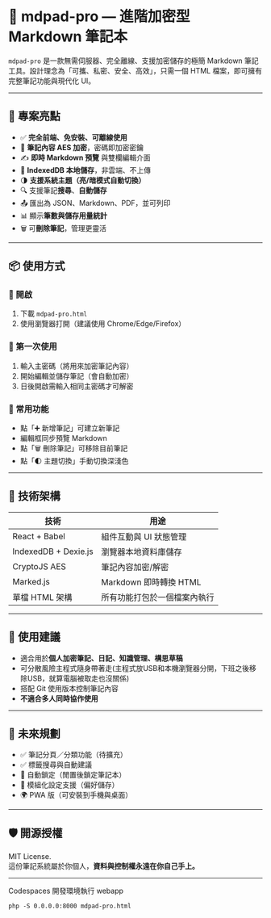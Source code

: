 # 📝 mdpad-pro — 進階加密型 Markdown 筆記本

`mdpad-pro` 是一款無需伺服器、完全離線、支援加密儲存的極簡 Markdown 筆記工具。設計理念為「可攜、私密、安全、高效」，只需一個 HTML 檔案，即可擁有完整筆記功能與現代化 UI。

---

## 🚀 專案亮點

- ✅ **完全前端、免安裝、可離線使用**
- 🔐 **筆記內容 AES 加密**，密碼即加密密鑰
- ✍️ **即時 Markdown 預覽** 與雙欄編輯介面
- 📁 **IndexedDB 本地儲存**，非雲端、不上傳
- 🌗 **支援系統主題（亮/暗模式自動切換）**
- 🔍 支援筆記**搜尋**、**自動儲存**
- 📤 匯出為 JSON、Markdown、PDF，並可列印
- 📊 顯示**筆數與儲存用量統計**
- 🗑️ 可**刪除筆記**，管理更靈活

---

## 📦 使用方式

### 📁 開啟
1. 下載 `mdpad-pro.html`
2. 使用瀏覽器打開（建議使用 Chrome/Edge/Firefox）

### 🔐 第一次使用
1. 輸入主密碼（將用來加密筆記內容）
2. 開始編輯並儲存筆記（會自動加密）
3. 日後開啟需輸入相同主密碼才可解密

### 📄 常用功能
- 點「➕ 新增筆記」可建立新筆記
- 編輯框同步預覽 Markdown
- 點「🗑️ 刪除筆記」可移除目前筆記
- 點「🌓 主題切換」手動切換深淺色

---

## 🔧 技術架構

| 技術 | 用途 |
|------|------|
| React + Babel | 組件互動與 UI 狀態管理 |
| IndexedDB + Dexie.js | 瀏覽器本地資料庫儲存 |
| CryptoJS AES | 筆記內容加密/解密 |
| Marked.js | Markdown 即時轉換 HTML |
| 單檔 HTML 架構 | 所有功能打包於一個檔案內執行 |

---

## 🧠 使用建議

- 適合用於**個人加密筆記、日記、知識管理、構思草稿**
- 可分散風險主程式隨身帶著走(主程式放USB和本機瀏覽器分開，下班之後移除USB，就算電腦被取走也沒關係)
- 搭配 Git 使用版本控制筆記內容
- **不適合多人同時協作使用**

---

## 📌 未來規劃

- ✅ 筆記分頁／分類功能（待擴充）
- ✅ 標籤搜尋與自動建議
- 🔐 自動鎖定（閒置後鎖定筆記本）
- 🧩 模組化設定支援（偏好儲存）
- 🌍 PWA 版（可安裝到手機與桌面）

---

## 🛡️ 開源授權

MIT License.  
這份筆記系統屬於你個人，**資料與控制權永遠在你自己手上。**

---

Codespaces 開發環境執行 webapp
```
php -S 0.0.0.0:8000 mdpad-pro.html
```